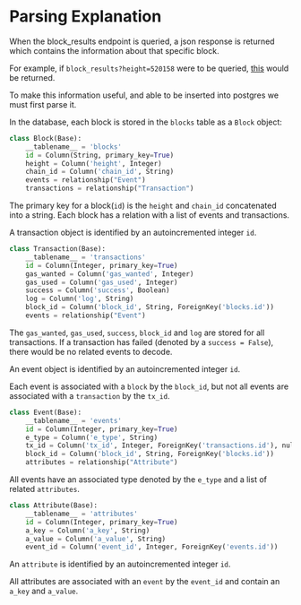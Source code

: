 # Parsing Explanation

When the block_results endpoint is queried, a json response is returned which contains the information about that specific block. 

For example, if `block_results?height=520158` were to be queried, [this](data/example.json) would be returned. 

To make this information useful, and able to be inserted into postgres we must first parse it. 

In the database, each block is stored in the `blocks` table as a `Block` object:

```python
class Block(Base):
    __tablename__ = 'blocks'
    id = Column(String, primary_key=True)
    height = Column('height', Integer)
    chain_id = Column('chain_id', String)
    events = relationship("Event")
    transactions = relationship("Transaction")
```

The primary key for a block(`id`) is the `height` and `chain_id` concatenated into a string. Each block has a relation with a list of events and transactions. 

A transaction object is identified by an autoincremented integer `id`. 

```python
class Transaction(Base):
    __tablename__ = 'transactions'
    id = Column(Integer, primary_key=True)
    gas_wanted = Column('gas_wanted', Integer)
    gas_used = Column('gas_used', Integer)
    success = Column('success', Boolean)
    log = Column('log', String)
    block_id = Column('block_id', String, ForeignKey('blocks.id'))
    events = relationship("Event")
```

The `gas_wanted`, `gas_used`, `success`, `block_id` and `log` are stored for all transactions. If a transaction has failed (denoted by a `success = False`), there would be no related events to decode. 

An event object is identified by an autoincremented integer `id`. 

Each event is associated with a `block` by the `block_id`, but not all events are associated with a `transaction` by the `tx_id`. 

```python
class Event(Base):
    __tablename__ = 'events'
    id = Column(Integer, primary_key=True)
    e_type = Column('e_type', String)
    tx_id = Column('tx_id', Integer, ForeignKey('transactions.id'), nullable=True)
    block_id = Column('block_id', String, ForeignKey('blocks.id'))
    attributes = relationship("Attribute")
```

All events have an associated type denoted by the `e_type` and a list of related `attributes`. 

```python
class Attribute(Base):
    __tablename__ = 'attributes'
    id = Column(Integer, primary_key=True)
    a_key = Column('a_key', String)
    a_value = Column('a_value', String)
    event_id = Column('event_id', Integer, ForeignKey('events.id'))
```

An `attribute` is identified by an autoincremented integer `id`. 

All attributes are associated with an `event` by the `event_id` and contain an `a_key` and `a_value`. 